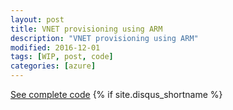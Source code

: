 ```yaml
---
layout: post
title: VNET provisioning using ARM
description: "VNET provisioning using ARM"
modified: 2016-12-01
tags: [WIP, post, code]
categories: [azure]
---
```

  

[See complete code](https://github.com/AjeetChouksey/armresources/blob/master/network/azure365.vnet.json)
{% if site.disqus_shortname %}
    <script type="text/javascript">
        /* * * CONFIGURATION VARIABLES: EDIT BEFORE PASTING INTO YOUR WEBPAGE * * */
        var disqus_shortname = '{{ site.disqus_shortname }}'; // required: replace example with your forum shortname

        /* * * DON'T EDIT BELOW THIS LINE * * */
        (function() {
            var dsq = document.createElement('script'); dsq.type = 'text/javascript'; dsq.async = true;
            dsq.src = '//' + disqus_shortname + '.disqus.com/embed.js';
            (document.getElementsByTagName('head')[0] || document.getElementsByTagName('body')[0]).appendChild(dsq);
        })();

        /* * * DON'T EDIT BELOW THIS LINE * * */
        (function () {
            var s = document.createElement('script'); s.async = true;
            s.type = 'text/javascript';
            s.src = '//' + disqus_shortname + '.disqus.com/count.js';
            (document.getElementsByTagName('HEAD')[0] || document.getElementsByTagName('BODY')[0]).appendChild(s);
        }());
    </script>
    <noscript>Please enable JavaScript to view the <a href="http://disqus.com/?ref_noscript">comments powered by Disqus.</a></noscript>
    <a href="http://disqus.com" class="dsq-brlink">comments powered by <span class="logo-disqus">Disqus</span></a>
{% endif %}